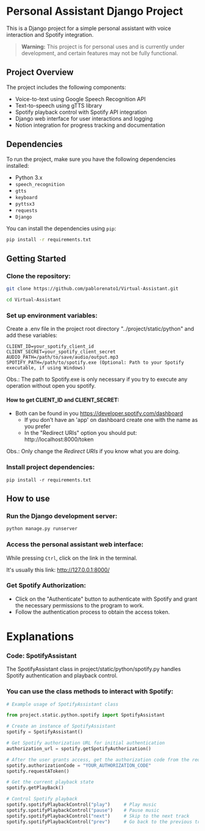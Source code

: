 # Personal Assistant Django Project

This is a Django project for a simple personal assistant with voice interaction and Spotify integration.


> **Warning:**
> This project is for personal uses and is currently under development, and certain features may not be fully functional. 



## Project Overview

The project includes the following components:

- Voice-to-text using Google Speech Recognition API
- Text-to-speech using gTTS library
- Spotify playback control with Spotify API integration
- Django web interface for user interactions and logging
- Notion integration for progress tracking and documentation

## Dependencies

To run the project, make sure you have the following dependencies installed:

- Python 3.x 
- `speech_recognition`
- `gtts`
- `keyboard`
- `pyttsx3`
- `requests`
- `Django`

You can install the dependencies using `pip`:

```bash
pip install -r requirements.txt
```
## Getting Started
### Clone the repository:

```bash
git clone https://github.com/pablorenato1/Virtual-Assistant.git
```
```bash
cd Virtual-Assistant
```

### Set up environment variables:

Create a .env file in the project root directory "../project/static/python" and add these variables:

```plaintext
CLIENT_ID=your_spotify_client_id
CLIENT_SECRET=your_spotify_client_secret
AUDIO_PATH=/path/to/save/audio/output.mp3
SPOTIFY_PATH=/path/to/spotify.exe (Optional: Path to your Spotify executable, if using Windows)
```
Obs.: The path to Spotify.exe is only necessary if you try to execute any operation without open you spotify.

#### How to get CLIENT_ID and CLIENT_SECRET:
* Both can be found in you https://developer.spotify.com/dashboard
    *  If you don't have an 'app' on dashboard create one with the name as you prefer
    * In the "Redirect URIs" option you should put: http://localhost:8000/token

Obs.: Only change the _Redirect URIs_ if you know what you are doing.
### Install project dependencies:

```
pip install -r requirements.txt
```
## How to use
### Run the Django development server:

```bash
python manage.py runserver
```
### Access the personal assistant web interface:

While pressing ```Ctrl```, click on the link in the terminal.

It's usually this link: http://127.0.0.1:8000/

### Get Spotify Authorization:

* Click on the "Authenticate" button to authenticate with Spotify and grant the necessary permissions to the program to work.
* Follow the authentication process to obtain the access token.

# Explanations
### Code: SpotifyAssistant
The SpotifyAssistant class in project/static/python/spotify.py handles Spotify authentication and playback control.

### You can use the class methods to interact with Spotify:

```Python
# Example usage of SpotifyAssistant class

from project.static.python.spotify import SpotifyAssistant

# Create an instance of SpotifyAssistant
spotify = SpotifyAssistant()

# Get Spotify authorization URL for initial authentication
authorization_url = spotify.getSpotifyAuthorization()

# After the user grants access, get the authorization code from the redirected URL and call the requestAToken method
spotify.authorizationCode = "YOUR_AUTHORIZATION_CODE"
spotify.requestAToken()

# Get the current playback state
spotify.getPlayBack()

# Control Spotify playback
spotify.spotifyPlaybackControl("play")     # Play music
spotify.spotifyPlaybackControl("pause")    # Pause music
spotify.spotifyPlaybackControl("next")     # Skip to the next track
spotify.spotifyPlaybackControl("prev")     # Go back to the previous track
```


